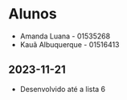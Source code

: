 # Alunos

* Amanda Luana - 01535268
* Kauã Albuquerque - 01516413

## 2023-11-21

* Desenvolvido até a lista 6
